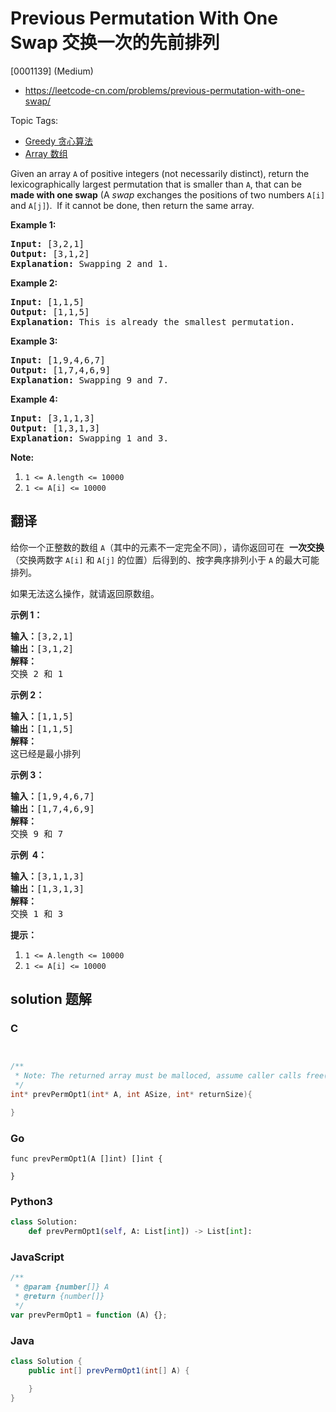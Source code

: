 # Previous Permutation With One Swap 交换一次的先前排列

[0001139] (Medium)

- https://leetcode-cn.com/problems/previous-permutation-with-one-swap/

Topic Tags:

- [Greedy 贪心算法](https://leetcode-cn.com/tag/greedy/)
- [Array 数组](https://leetcode-cn.com/tag/array/)

Given an array `A` of positive integers (not necessarily distinct), return the lexicographically largest permutation that is smaller than `A`, that can be **made with one swap** (A _swap_ exchanges the positions of two numbers `A[i]` and `A[j]`).  If it cannot be done, then return the same array.

**Example 1:**

<pre><strong>Input: </strong>[3,2,1]
<strong>Output: </strong>[3,1,2]
<strong>Explanation: </strong>Swapping 2 and 1.
</pre>

**Example 2:**

<pre><strong>Input: </strong>[1,1,5]
<strong>Output: </strong>[1,1,5]
<strong>Explanation: </strong>This is already the smallest permutation.
</pre>

**Example 3:**

<pre><strong>Input: </strong>[1,9,4,6,7]
<strong>Output: </strong>[1,7,4,6,9]
<strong>Explanation: </strong>Swapping 9 and 7.
</pre>

**Example 4:**

<pre><strong>Input: </strong>[3,1,1,3]
<strong>Output: </strong>[1,3,1,3]
<strong>Explanation: </strong>Swapping 1 and 3.
</pre>

**Note:**

1.  `1 <= A.length <= 10000`
2.  `1 <= A[i] <= 10000`

## 翻译

给你一个正整数的数组 `A`（其中的元素不一定完全不同），请你返回可在  **一次交换**（交换两数字 `A[i]` 和 `A[j]` 的位置）后得到的、按字典序排列小于 `A` 的最大可能排列。

如果无法这么操作，就请返回原数组。

**示例 1：**

<pre><strong>输入：</strong>[3,2,1]
<strong>输出：</strong>[3,1,2]
<strong>解释：</strong>
交换 2 和 1
</pre>

**示例 2：**

<pre><strong>输入：</strong>[1,1,5]
<strong>输出：</strong>[1,1,5]
<strong>解释： </strong>
这已经是最小排列
</pre>

**示例 3：**

<pre><strong>输入：</strong>[1,9,4,6,7]
<strong>输出：</strong>[1,7,4,6,9]
<strong>解释：</strong>
交换 9 和 7
</pre>

**示例  4：**

<pre><strong>输入：</strong>[3,1,1,3]
<strong>输出：</strong>[1,3,1,3]
<strong>解释：
</strong>交换 1 和 3
</pre>

**提示：**

1.  `1 <= A.length <= 10000`
2.  `1 <= A[i] <= 10000`

## solution 题解

### C

```c


/**
 * Note: The returned array must be malloced, assume caller calls free().
 */
int* prevPermOpt1(int* A, int ASize, int* returnSize){

}
```

### Go

```golang
func prevPermOpt1(A []int) []int {

}
```

### Python3

```python
class Solution:
    def prevPermOpt1(self, A: List[int]) -> List[int]:
```

### JavaScript

```javascript
/**
 * @param {number[]} A
 * @return {number[]}
 */
var prevPermOpt1 = function (A) {};
```

### Java

```java
class Solution {
    public int[] prevPermOpt1(int[] A) {

    }
}
```
